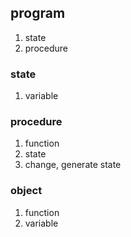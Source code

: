 ## program
1. state
2. procedure

### state
1. variable

### procedure
1. function
1. state
1. change, generate state



### object
1. function
2. variable
